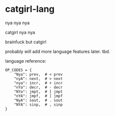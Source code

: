 # catgirl-lang

nya nya nya

catgirl 
nya
nya

brainfuck but catgirl

probably will add more language features later. tbd.

language reference:

```
OP_CODES = {
    "Nya": prev,  # < prev
    "nyA": next,  # > next
    "nya": incr,  # + incr
    "nYa": decr,  # - decr
    "NYa": jmpt,  # [ jmpt
    "nYA": jmpf,  # ] jmpf
    "NyA": sout,  # . sout
    "NYA": sinp,  # , sinp
}
```
